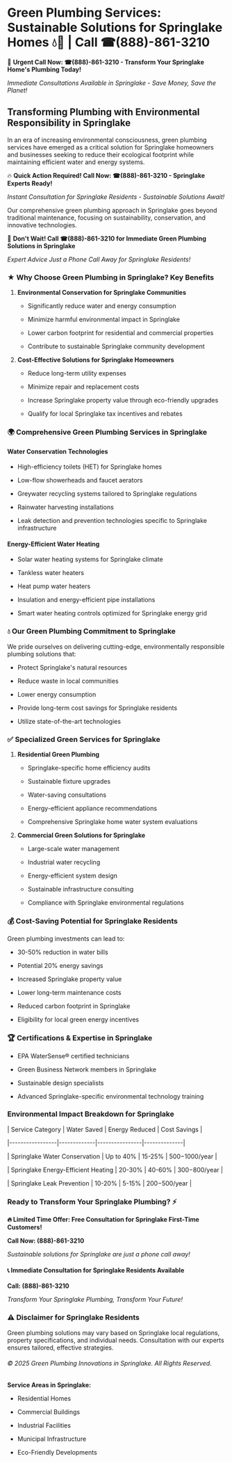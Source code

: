 # Green Plumbing Services: Sustainable Solutions for Springlake Homes 💧🌿 | Call ☎(888)-861-3210

🚨 **Urgent Call Now: ☎(888)-861-3210 - Transform Your Springlake Home's Plumbing Today!**
*Immediate Consultations Available in Springlake - Save Money, Save the Planet!*

## Transforming Plumbing with Environmental Responsibility in Springlake

In an era of increasing environmental consciousness, green plumbing services have emerged as a critical solution for Springlake homeowners and businesses seeking to reduce their ecological footprint while maintaining efficient water and energy systems. 

🔥 **Quick Action Required! Call Now: ☎(888)-861-3210 - Springlake Experts Ready!**
*Instant Consultation for Springlake Residents - Sustainable Solutions Await!*

Our comprehensive green plumbing approach in Springlake goes beyond traditional maintenance, focusing on sustainability, conservation, and innovative technologies.

🚨 **Don't Wait! Call ☎(888)-861-3210 for Immediate Green Plumbing Solutions in Springlake**
*Expert Advice Just a Phone Call Away for Springlake Residents!*

### ★ Why Choose Green Plumbing in Springlake? Key Benefits

1. **Environmental Conservation for Springlake Communities** 
   - Significantly reduce water and energy consumption
   - Minimize harmful environmental impact in Springlake
   - Lower carbon footprint for residential and commercial properties
   - Contribute to sustainable Springlake community development

2. **Cost-Effective Solutions for Springlake Homeowners** 
   - Reduce long-term utility expenses
   - Minimize repair and replacement costs
   - Increase Springlake property value through eco-friendly upgrades
   - Qualify for local Springlake tax incentives and rebates

### 🌍 Comprehensive Green Plumbing Services in Springlake

#### Water Conservation Technologies
- High-efficiency toilets (HET) for Springlake homes
- Low-flow showerheads and faucet aerators
- Greywater recycling systems tailored to Springlake regulations
- Rainwater harvesting installations
- Leak detection and prevention technologies specific to Springlake infrastructure

#### Energy-Efficient Water Heating
- Solar water heating systems for Springlake climate
- Tankless water heaters
- Heat pump water heaters
- Insulation and energy-efficient pipe installations
- Smart water heating controls optimized for Springlake energy grid

### 💧 Our Green Plumbing Commitment to Springlake

We pride ourselves on delivering cutting-edge, environmentally responsible plumbing solutions that:
- Protect Springlake's natural resources
- Reduce waste in local communities
- Lower energy consumption
- Provide long-term cost savings for Springlake residents
- Utilize state-of-the-art technologies

### ✅ Specialized Green Services for Springlake

1. **Residential Green Plumbing**
   - Springlake-specific home efficiency audits
   - Sustainable fixture upgrades
   - Water-saving consultations
   - Energy-efficient appliance recommendations
   - Comprehensive Springlake home water system evaluations

2. **Commercial Green Solutions for Springlake**
   - Large-scale water management
   - Industrial water recycling
   - Energy-efficient system design
   - Sustainable infrastructure consulting
   - Compliance with Springlake environmental regulations

### 💰 Cost-Saving Potential for Springlake Residents

Green plumbing investments can lead to:
- 30-50% reduction in water bills
- Potential 20% energy savings
- Increased Springlake property value
- Lower long-term maintenance costs
- Reduced carbon footprint in Springlake
- Eligibility for local green energy incentives

### 🏆 Certifications & Expertise in Springlake

- EPA WaterSense® certified technicians
- Green Business Network members in Springlake
- Sustainable design specialists
- Advanced Springlake-specific environmental technology training

### Environmental Impact Breakdown for Springlake

| Service Category | Water Saved | Energy Reduced | Cost Savings |
|-----------------|-------------|----------------|--------------|
| Springlake Water Conservation | Up to 40% | 15-25% | $500-$1000/year |
| Springlake Energy-Efficient Heating | 20-30% | 40-60% | $300-$800/year |
| Springlake Leak Prevention | 10-20% | 5-15% | $200-$500/year |

### Ready to Transform Your Springlake Plumbing? ⚡

**🔥 Limited Time Offer: Free Consultation for Springlake First-Time Customers!**

**Call Now: (888)-861-3210**
*Sustainable solutions for Springlake are just a phone call away!*

#### 📞 Immediate Consultation for Springlake Residents Available

**Call: (888)-861-3210**
*Transform Your Springlake Plumbing, Transform Your Future!*

### ⚠️ Disclaimer for Springlake Residents

Green plumbing solutions may vary based on Springlake local regulations, property specifications, and individual needs. Consultation with our experts ensures tailored, effective strategies.

###### © 2025 Green Plumbing Innovations in Springlake. All Rights Reserved.

**Service Areas in Springlake:** 
- Residential Homes
- Commercial Buildings
- Industrial Facilities
- Municipal Infrastructure
- Eco-Friendly Developments